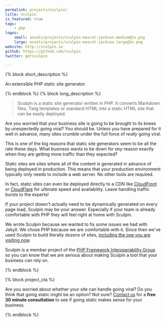 ```yaml
---
permalink: projects/sculpin/
title: Sculpin
is_featured: true
tags:
    - php
logos:
    small: assets/projects/sculpin-mascot-jackson-medium@2x.png
    large: assets/projects/sculpin-mascot-jackson-large@2x.png
website: http://sculpin.io
github: https://github.com/sculpin
twitter: getsculpin

---
```

{% block short_description %}

An extensible PHP static site generator.

{% endblock %}
{% block long_description %}

> Sculpin is a static site generator written in PHP. It converts Markdown files, Twig templates or standard HTML into a static HTML site that can be easily deployed.

Are you worried that your business site is going to be brought to its knees by unexpectedly going viral? You should be. Unless you have prepared for it well in advance, many sites crumble under the full force of *really* going viral.

This is one of the big reasons that static site generators seem to be all the rate these days. What business wants to be down for *any* reason exactly when they are getting more traffic than they expected?

Static sites are sites where all of the content is generated in advance of being deployed in production. This means that your production environment typically only needs to include a web server. No other tools are required.

In fact, static sites can even be deployed directly to a CDN like [CloudFront](http://aws.amazon.com/cloudfront/) or [CloudFlare](https://www.cloudflare.com/) for ultimate speed and availability. Leave handling traffic bursts to the experts!

If your project doesn't actually need to be dynamically generated on every page load, Sculpin may be your answer. Especially if your team is already comfortable with PHP they will feel right at home with Sculpin.

We wrote Sculpin because we wanted to fix some issues we had with Jekyll. We chose PHP because we are comfortable with it. Since then we've used Sculpin to build literally dozens of sites, [including the one you are visiting now](https://github.com/dflydev/dflydev.com).

Sculpin is a member project of the [PHP Framework Interoperability Group](http://www.php-fig.org/) so you can know that we are serious about making Sculpin a tool that your business can rely on.

{% endblock %}

{% block project_cta %}

Are you worried about whether your site can handle going viral? Do you think that going static might be an option? Not sure? [Contact us]({{site.url}}/contact/) for a <strong>free 30 minute consultation</strong> to see if going static makes sense for your business.

{% endblock %}
